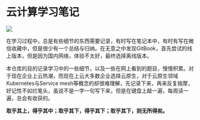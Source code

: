 # 云计算学习笔记
![](D:\Code\Goalng-Note\images\GopherKubernetes.png)

在学习过程中，总是有些细节的东西需要记录，有时写在笔记本中，有时有写在微信收藏中，但是很少有一个总结与归纳。在无意之中发现GitBook，首先尝试的线上版本，但是因为国内网络，体验不太好，最终选择离线版本。

本仓库的目的记录学习中的一些细节，以及一些在网上看到的题目，慢慢积累。对于现在企业上云热潮，而现在上云大多数企业选择云原生，对于云原生领域Kubernetes与Service mesh等概念的却很难理解，先记录下来，再来反复揣摩，好记性不如烂笔头，虽说不是一字一句写下来，但是在键盘上敲一遍，每周读一遍，总会有收获的。



**取乎其上，得乎其中；取乎其下，得乎其下；取乎其下，则无所得矣。**

